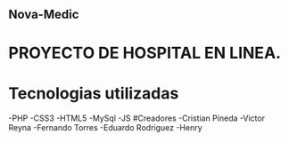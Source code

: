 ## Nova-Medic
# PROYECTO DE HOSPITAL EN LINEA.
# Tecnologias utilizadas
  -PHP
  -CSS3
  -HTML5
  -MySql
  -JS
#Creadores
  -Cristian Pineda
  -Victor Reyna
  -Fernando Torres
  -Eduardo Rodriguez 
  -Henry 

